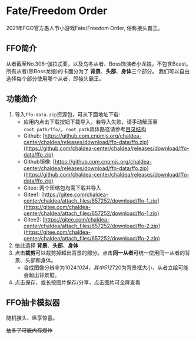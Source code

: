 # Fate/Freedom Order

2021年FGO官方愚人节小游戏Fate/Freedom Order, 俗称接头霸王。

## FFO简介
从者截至No.306-伽拉忒亚，以及乌冬从者、Boss饰演者小龙娘，不包含Beast。
所有从者(除Boss龙娘)的卡面分为了 **背景**、**头部**、**身体**三个部分。
我们可以自由选择每个部分使用哪个从者，即接头霸王。

## 功能简介

1. 导入`ffo-data.zip`资源包，可从下面地址下载:
    - 应用内点击下载按钮下载导入，若导入失败，请手动解压至`root_path/ffo/`。`root_path`具体路径请参考[目录结构](./app_setting.md#应用数据)
    - Github: [https://github.com.cnpmjs.org/chaldea-center/chaldea/releases/download/ffo-data/ffo.zip](https://github.com/chaldea-center/chaldea/releases/download/ffo-data/ffo.zip)
    - Github镜像: [https://github.com.cnpmjs.org/chaldea-center/chaldea/releases/download/ffo-data/ffo.zip](https://github.com/chaldea-center/chaldea/releases/download/ffo-data/ffo.zip)
    - Gitee: 两个压缩包均需下载并导入
    - Gitee1: [https://gitee.com/chaldea-center/chaldea/attach_files/657252/download/ffo-1.zip](https://gitee.com/chaldea-center/chaldea/attach_files/657252/download/ffo-1.zip)
    - Gitee2: [https://gitee.com/chaldea-center/chaldea/attach_files/657252/download/ffo-2.zip](https://gitee.com/chaldea-center/chaldea/attach_files/657252/download/ffo-2.zip)
2. 依此选择 **背景**、**头部**、**身体**
3. 点击**裁剪**可以裁剪掉超出背景的部分。点击**同一从者**可统一使用同一从者的背景、头部和身体。
    - 合成图像分辨率为1024*1024，其中512*720为背景框大小，从者立绘可能会超出背景框。
4. 点击保存，或长按图片保存/分享，点击图片可全屏查看

## FFO抽卡模拟器

随机接头、纵享惊喜。

~~抽多了可能内存爆炸~~
